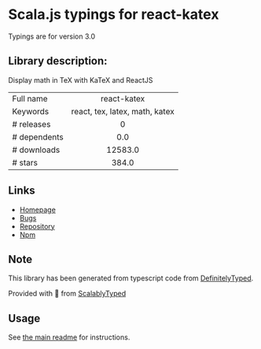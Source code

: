 
# Scala.js typings for react-katex

Typings are for version 3.0

## Library description:
Display math in TeX with KaTeX and ReactJS

|                    |                 |
| ------------------ | :-------------: |
| Full name          | react-katex |
| Keywords           | react, tex, latex, math, katex |
| # releases         | 0 |
| # dependents       | 0.0 |
| # downloads        | 12583.0 |
| # stars            | 384.0 |

## Links
- [Homepage](https://github.com/talyssonoc/react-katex)
- [Bugs](https://github.com/talyssonoc/react-katex/issues)
- [Repository](https://github.com/talyssonoc/react-katex)
- [Npm](https://www.npmjs.com/package/react-katex)
    


## Note
This library has been generated from typescript code from [DefinitelyTyped](https://definitelytyped.org).

Provided with :purple_heart: from [ScalablyTyped](https://github.com/oyvindberg/ScalablyTyped)

## Usage
See [the main readme](../../readme.md) for instructions.



